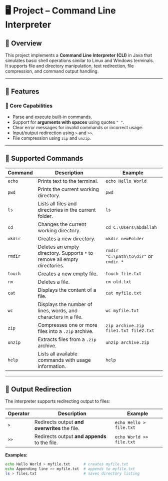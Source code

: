 # 🖥️ Project – Command Line Interpreter

## 📘 Overview
This project implements a **Command Line Interpreter (CLI)** in Java that simulates basic shell operations similar to Linux and Windows terminals.  
It supports file and directory manipulation, text redirection, file compression, and command output handling.

---

## 🧩 Features

### 🔹 Core Capabilities
- Parse and execute built-in commands.
- Support for **arguments with spaces** using quotes `" "`.
- Clear error messages for invalid commands or incorrect usage.
- Input/output redirection using `>` and `>>`.
- File compression using `zip` and `unzip`.

---

## 🧰 Supported Commands

| Command | Description | Example |
|----------|--------------|----------|
| `echo` | Prints text to the terminal. | `echo Hello World` |
| `pwd` | Prints the current working directory. | `pwd` |
| `ls` | Lists all files and directories in the current folder. | `ls` |
| `cd` | Changes the current working directory. | `cd C:\Users\abdallah` |
| `mkdir` | Creates a new directory. | `mkdir newFolder` |
| `rmdir` | Deletes an empty directory. Supports `*` to remove all empty directories. | `rmdir "C:\path\to\dir"` or `rmdir *` |
| `touch` | Creates a new empty file. | `touch file.txt` |
| `rm` | Deletes a file. | `rm old.txt` |
| `cat` | Displays the content of a file. | `cat myfile.txt` |
| `wc` | Displays the number of lines, words, and characters in a file. | `wc myfile.txt` |
| `zip` | Compresses one or more files into a `.zip` archive. | `zip archive.zip file1.txt file2.txt` |
| `unzip` | Extracts files from a `.zip` archive. | `unzip archive.zip` |
| `help` | Lists all available commands with usage information. | `help` |

---

## 🔄 Output Redirection

The interpreter supports redirecting output to files:

| Operator | Description | Example |
|-----------|--------------|----------|
| `>` | Redirects output **and overwrites** the file. | `echo Hello > file.txt` |
| `>>` | Redirects output **and appends** to the file. | `echo World >> file.txt` |

**Examples:**
```bash
echo Hello World > myfile.txt      # creates myfile.txt
echo Appending line >> myfile.txt  # appends to myfile.txt
ls > files.txt                     # saves directory listing
